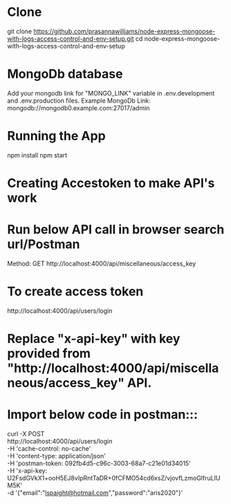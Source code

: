 # Clone 
git clone https://github.com/prasannawilliams/node-express-mongoose-with-logs-access-control-and-env-setup.git
cd node-express-mongoose-with-logs-access-control-and-env-setup

# MongoDb database
Add your mongodb link for "MONGO_LINK" variable in .env.development and .env.production files.
Example MongoDb Link:  mongodb://mongodb0.example.com:27017/admin

# Running the App
npm install
npm start

# Creating Accestoken to make API's work
# Run below API call in browser search url/Postman
Method: GET
http://localhost:4000/api/miscellaneous/access_key

# To create access token
http://localhost:4000/api/users/login
# Replace "x-api-key" with key provided from "http://localhost:4000/api/miscellaneous/access_key" API.
 # Import below code in postman:::
curl -X POST \
  http://localhost:4000/api/users/login \
  -H 'cache-control: no-cache' \
  -H 'content-type: application/json' \
  -H 'postman-token: 092fb4d5-c96c-3003-68a7-c21e01d34015' \
  -H 'x-api-key: U2FsdGVkX1+ooH5EJ8vIpRntTaDR+0fCFMO54cd6xsZ/vjovfLzmoGlfruLIUM5K' \
  -d '{"email":"lspaight@hotmail.com","password":"aris2020"}'
  
  
